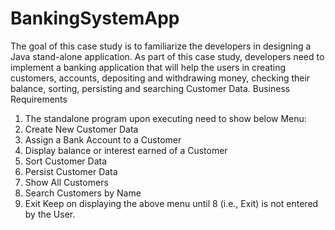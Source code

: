 # BankingSystemApp

The goal of this case study is to familiarize the developers in designing a Java stand-alone application. As part of this case study, developers need to implement a banking application that will help the users in creating customers, accounts, depositing and withdrawing money, checking their balance, sorting, persisting and searching Customer Data.
Business Requirements
1.	The standalone program upon executing need to show below Menu:
1.	Create New Customer Data
2.	Assign a Bank Account to a Customer
3.	Display balance or interest earned of a Customer
4.	Sort Customer Data
5.	Persist Customer Data
6.	Show All Customers
7.	Search Customers by Name
8.	Exit
Keep on displaying the above menu until 8 (i.e., Exit) is not entered by the User.
